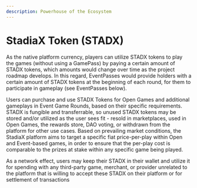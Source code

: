 ```yaml
---
description: Powerhouse of the Ecosystem
---
```


# StadiaX Token (STADX)

As the native platform currency, players can utilize STADX tokens to play the games (without using a GamePass) by paying a certain amount of STADX tokens, which amounts would change over time as the project roadmap develops. In this regard, EventPasses would provide holders with a certain amount of STADX tokens at the beginning of each round, for them to participate in gameplay (see EventPasses below).

Users can purchase and use STADX Tokens for Open Games and additional gameplays in Event Game Rounds, based on their specific requirements. STADX is fungible and transferrable, so unused STADX tokens may be stored and/or utilized as the user sees fit - resold in marketplaces, used in Open Games, the rewards store, DAO voting, or withdrawn from the platform for other use cases. Based on prevailing market conditions, the StadiaX platform aims to target a specific fiat price-per-play within Open and Event-based games, in order to ensure that the per-play cost is comparable to the prizes at stake within any specific game being played.

As a network effect, users may keep their STADX in their wallet and utilize it for spending with any third-party game, merchant, or provider unrelated to the platform that is willing to accept these STADX on their platform or for settlement of transactions

